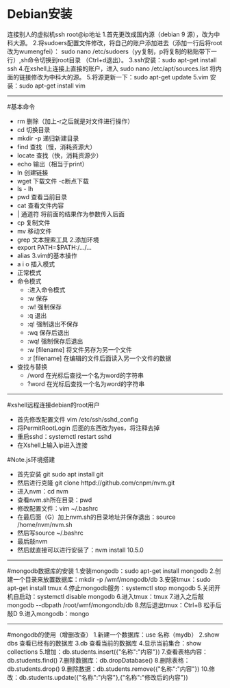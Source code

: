﻿# Debian安装
连接别人的虚拟机ssh root@ip地址
1.首先更改成国内源（debian 9 源），改为中科大源。
2.将sudoers配置文件修改，将自己的账户添加进去（添加一行后将root改为wumengfei）：
sudo nano /etc/sudoers（yy复制，p将复制的粘贴带下一行）,sh命令切换到root目录
（Ctrl+d退出）。
3.ssh安装：sudo apt-get install ssh
4.在xshell上连接上直接的账户，进入 sudo nano /etc/apt/sources.list 将内面的链接修改为中科大的源。
5.将源更新一下：sudo apt-get update
5.vim 安装：sudo apt-get install vim

---
#基本命令
- rm 删除（加上-r之后就是对文件进行操作） 
- cd 切换目录
- mkdir -p 递归新建目录
- find 查找（慢，消耗资源大）
- locate 查找（快，消耗资源少）
- echo 输出（相当于print）
- ln 创建链接
- wget 下载文件 -c断点下载
- ls - lh 
- pwd 查看当前目录
- cat 查看文件内容
- | 通道符 将前面的结果作为参数传入后面
- cp 复制文件
- mv 移动文件
- grep 文本搜索工具
2.添加环境
- export PATH=$PATH:/.../...
- alias
3.vim的基本操作
- a i o 插入模式
- 正常模式
- 命令模式
    - :进入命令模式
    - :w 保存
    - :w! 强制保存
    - :q 退出
    - :q! 强制退出不保存
    - :wq 保存后退出
    - :wq! 强制保存后退出
    - :w [filename] 将文件另存为另一个文件
    - :r [filename] 在编辑的文件后面读入另一个文件的数据
- 查找与替换
    - /word 在光标后查找一个名为word的字符串
    - ?word 在光标后查找一个名为word的字符串

---
#xshell远程连接debian的root用户
- 首先修改配置文件 vim /etc/ssh/sshd_config
- 将PermitRootLogin 后面的东西改为yes，将注释去掉
- 重启sshd：systemctl restart sshd 
- 在Xshell上输入ip进入连接

#Note.js环境搭建
- 首先安装 git sudo apt install git
- 然后进行克隆 git clone httpd://github.com/cnpm/nvm.git
- 进入nvm：cd nvm
- 查看nvm.sh所在目录：pwd
- 修改配置文件：vim ~/.bashrc
- 在最后面（G）加上nvm.sh的目录地址并保存退出：source /home/nvm/nvm.sh
- 然后写source ~/.bashrc
- 最后敲nvm
- 然后就直接可以进行安装了：nvm install 10.5.0
    
---
#mongodb数据库的安装
1.安装mongodb：sudo apt-get install mongodb
2.创建一个目录来放置数据库：mkdir -p /wmf/mongodb/db
3.安装tmux：sudo apt-get install tmux
4.停止mongodb服务：systemctl stop mongodb
5.关闭开机自启动：systemctl disable mongodb
6.进入tmux：tmux
7.进入之后敲 mongodb --dbpath /root/wmf/mongondb/db
8.然后退出tmux：Ctrl+B  松手后敲D
9.进入mongodb：mongo

---
#mongodb的使用（增删改查）
1.新建一个数据库：use 名称（mydb）
2.show dbs  查看已经有的数据库
3.db 查看当前的数据库
4.显示当前集合：show collections
5.增加：db.students.insert({"名称":"内容"})
7.查看表格内容：db.students.find()
7.删除数据库：db.dropDatabase()
8.删除表格：db.students.drop()
9.删除数据：db.students.remove({"名称":"内容"})
10.修改：db.students.update({"名称":"内容"},{"名称":"修改后的内容"})

